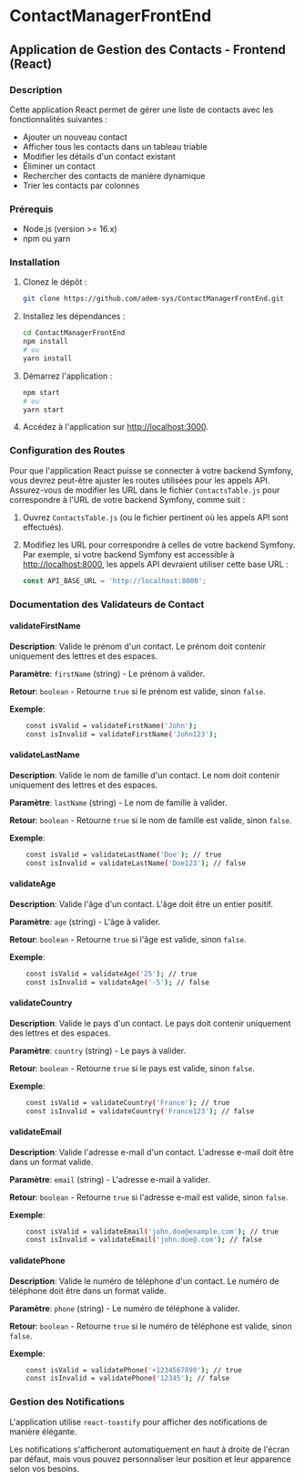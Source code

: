 # ContactManagerFrontEnd

## Application de Gestion des Contacts - Frontend (React)

### Description

Cette application React permet de gérer une liste de contacts avec les fonctionnalités suivantes :
- Ajouter un nouveau contact
- Afficher tous les contacts dans un tableau triable
- Modifier les détails d'un contact existant
- Éliminer un contact
- Rechercher des contacts de manière dynamique
- Trier les contacts par colonnes

### Prérequis

- Node.js (version >= 16.x)
- npm ou yarn

### Installation

1. Clonez le dépôt :
    ```bash
    git clone https://github.com/adem-sys/ContactManagerFrontEnd.git
    ```

2. Installez les dépendances :
    ```bash
    cd ContactManagerFrontEnd
    npm install
    # ou
    yarn install
    ```

3. Démarrez l'application :
    ```bash
    npm start
    # ou
    yarn start
    ```

4. Accédez à l'application sur [http://localhost:3000](http://localhost:3000).

### Configuration des Routes

Pour que l'application React puisse se connecter à votre backend Symfony, vous devrez peut-être ajuster les routes utilisées pour les appels API. Assurez-vous de modifier les URL dans le fichier `ContactsTable.js` pour correspondre à l'URL de votre backend Symfony, comme suit :

1. Ouvrez `ContactsTable.js` (ou le fichier pertinent où les appels API sont effectués).

2. Modifiez les URL pour correspondre à celles de votre backend Symfony. Par exemple, si votre backend Symfony est accessible à [http://localhost:8000](http://localhost:8000), les appels API devraient utiliser cette base URL :

    ```javascript
    const API_BASE_URL = 'http://localhost:8000';
    ```

### Documentation des Validateurs de Contact

#### validateFirstName

**Description**: Valide le prénom d'un contact. Le prénom doit contenir uniquement des lettres et des espaces.

**Paramètre**: `firstName` (string) - Le prénom à valider.

**Retour**: `boolean` - Retourne `true` si le prénom est valide, sinon `false`.

**Exemple**:
```bash
    const isValid = validateFirstName('John'); 
    const isInvalid = validateFirstName('John123'); 
```  

#### validateLastName

**Description**: Valide le nom de famille d'un contact. Le nom doit contenir uniquement des lettres et des espaces.

**Paramètre**: `lastName` (string) - Le nom de famille à valider.

**Retour**: `boolean` - Retourne `true` si le nom de famille est valide, sinon `false`.

**Exemple**:
```bash
    const isValid = validateLastName('Doe'); // true
    const isInvalid = validateLastName('Doe123'); // false
```

#### validateAge

**Description**: Valide l'âge d'un contact. L'âge doit être un entier positif.

**Paramètre**: `age` (string) - L'âge à valider.

**Retour**: `boolean` - Retourne `true` si l'âge est valide, sinon `false`.

**Exemple**:
```bash
    const isValid = validateAge('25'); // true
    const isInvalid = validateAge('-5'); // false
```

#### validateCountry

**Description**: Valide le pays d'un contact. Le pays doit contenir uniquement des lettres et des espaces.

**Paramètre**: `country` (string) - Le pays à valider.

**Retour**: `boolean` - Retourne `true` si le pays est valide, sinon `false`.

**Exemple**:
```bash
    const isValid = validateCountry('France'); // true
    const isInvalid = validateCountry('France123'); // false
```

#### validateEmail

**Description**: Valide l'adresse e-mail d'un contact. L'adresse e-mail doit être dans un format valide.

**Paramètre**: `email` (string) - L'adresse e-mail à valider.

**Retour**: `boolean` - Retourne `true` si l'adresse e-mail est valide, sinon `false`.

**Exemple**:
```bash
    const isValid = validateEmail('john.doe@example.com'); // true
    const isInvalid = validateEmail('john.doe@.com'); // false
```

#### validatePhone

**Description**: Valide le numéro de téléphone d'un contact. Le numéro de téléphone doit être dans un format valide.

**Paramètre**: `phone` (string) - Le numéro de téléphone à valider.

**Retour**: `boolean` - Retourne `true` si le numéro de téléphone est valide, sinon `false`.

**Exemple**:
```bash
    const isValid = validatePhone('+1234567890'); // true
    const isInvalid = validatePhone('12345'); // false
```
### Gestion des Notifications

L'application utilise `react-toastify` pour afficher des notifications de manière élégante. 

Les notifications s'afficheront automatiquement en haut à droite de l'écran par défaut, mais vous pouvez personnaliser leur position et leur apparence selon vos besoins.
